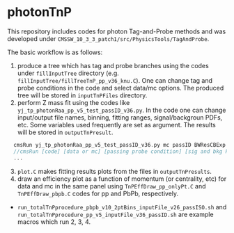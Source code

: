 # photonTnP

This repository includes codes for photon Tag-and-Probe methods and was developed under `CMSSW_10_3_3_patch1/src/PhysicsTools/TagAndProbe`.

The basic workflow is as follows:

1. produce a tree which has tag and probe branches using the codes under `fillInputTree` directory (e.g. `fillInputTree/fillTreeTnP_pp_v36_knu.C`). One can change tag and probe conditions in the code and select data/mc options. The produced tree will be stored in `inputTnPFiles` directory.
2. perform Z mass fit using the codes like `yj_tp_photonRaa_pp_v5_test_passID_v36.py`. In the code one can change input/output file names, binning, fitting ranges, signal/backgroun PDFs, etc. Some variables used frequently are set as argument. The results will be stored in `outputTnPresult`.
```C++
  cmsRun yj_tp_photonRaa_pp_v5_test_passID_v36.py mc passID BWResCBExp inputFile_v36_runningCode_v5_test v36 60 120  
  //cmsRun [code] [data or mc] [passing probe condition] [sig and bkg PDFs] [input file name] [input file version] [fit range min] [fit range max]
  ...
``` 
3. `plot.C` makes fitting results plots from the files in `outputTnPresults`.
4. draw an efficiency plot as a function of momentum (or centrality, etc) for data and mc in the same panel using `TnPEffDraw_pp_onlyPt.C` and `TnPEffDraw_pbpb.C` codes for pp and PbPb, respectively. 

- `run_totalTnPprocedure_pbpb_v10_2ptBins_inputFile_v26_passISO.sh` and `run_totalTnPprocedure_pp_v5_inputFile_v36_passID.sh` are example macros which run 2, 3, 4. 
